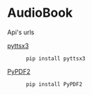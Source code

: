 # AudioBook


Api's urls

<a href="https://pypi.org/project/pyttsx3/">pyttsx3</a>
            
                  
          pip install pyttsx3
                  
                  
<a href="https://pypi.org/project/PyPDF2/">PyPDF2</a>


          pip install PyPDF2


